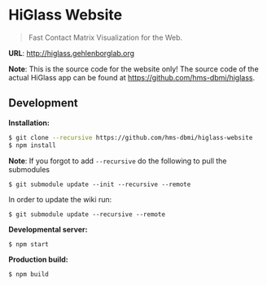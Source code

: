 # HiGlass Website

> Fast Contact Matrix Visualization for the Web.

**URL**: http://higlass.gehlenborglab.org

**Note**: This is the source code for the website only! The source code of the actual HiGlass app can be found at https://github.com/hms-dbmi/higlass.

## Development

**Installation:**

```bash
$ git clone --recursive https://github.com/hms-dbmi/higlass-website
$ npm install
```

**Note**: If you forgot to add `--recursive` do the following to pull the submodules

```
$ git submodule update --init --recursive --remote
```

In order to update the wiki run:

```
$ git submodule update --recursive --remote
```

**Developmental server:**

```bash
$ npm start
```

**Production build:**

```bash
$ npm build
```
